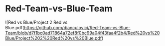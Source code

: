 # Red-Team-vs-Blue-Team
![Red vs Blue/Project 2 Red vs Blue.pdf(https://github.com/dianculovici/Red-Team-vs-Blue-Team/blob/d7f1bc0ad71864a72ef8f0bc99a04f43faa4f2b4/Red%20vs%20Blue/Project%202%20Red%20vs%20Blue.pdf)
